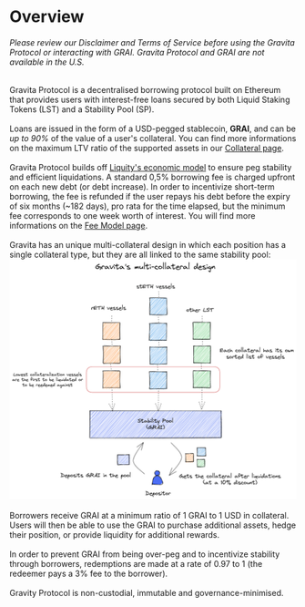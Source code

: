 # Overview

###### Please review our Disclaimer and Terms of Service before using the Gravita Protocol or interacting with GRAI. Gravita Protocol and GRAI are not available in the U.S.
Gravita Protocol is a decentralised borrowing protocol built on Ethereum that provides users with interest-free loans secured by both Liquid Staking Tokens (LST) and a Stability Pool (SP). <br/>
<br/>
Loans are issued in the form of a USD-pegged stablecoin, **GRAI**, and can be *up to 90%* of the value of a user's collateral.  You can find more informations on the maximum LTV ratio of the supported assets in our [Collateral page](docs\2.HowDoesGravitaWork\Collateral.md). <br/>
<br/>
Gravita Protocol builds off [Liquity's economic model](https://github.com/liquity/dev) to ensure peg stability and efficient liquidations. A standard 0,5% borrowing fee is charged upfront on each new debt (or debt increase). In order to incentivize short-term borrowing, the fee is refunded if the user repays his debt before the expiry of six months (~182 days), pro rata for the time elapsed, but the minimum fee corresponds to one week worth of interest. You will find more informations on the [Fee Model page](/docs/2.HowDoesGravitaWork/Fee%20Model.md). <br/>
<br/>
Gravita has an unique multi-collateral design in which each position has a single collateral type, but they are all linked to the same stability pool:
 ![Gravita Multi-collateral type](/assets\multi-collateral.png)<br/>
<br/>
Borrowers receive GRAI at a minimum ratio of 1 GRAI to 1 USD in collateral. Users will then be able to use the GRAI to purchase additional assets, hedge their position, or provide liquidity for additional rewards.<br/>
<br/>
In order to prevent GRAI from being over-peg and to incentivize stability through borrowers, redemptions are made at a rate of 0.97 to 1 (the redeemer pays a 3% fee to the borrower).<br/>
<br/>
Gravity Protocol is non-custodial, immutable and governance-minimised.
